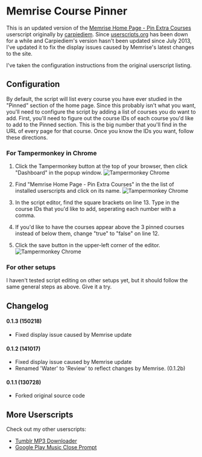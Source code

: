 Memrise Course Pinner
=====================================

This is an updated version of the [Memrise Home Page - Pin Extra 
Courses](http://userscripts.org/scripts/show/174435.html) userscript originally 
by [carpiediem](http://userscripts.org/users/523128.html). Since 
[userscripts.org](http://userscripts.org) has been down for a while and 
Carpiediem's version hasn't been updated since July 2013, I've updated it to 
fix the display issues caused by Memrise's latest changes to the site.

I've taken the configuration instructions from the original userscript 
listing.

Configuration
-------------
By default, the script will list every course you have ever studied in the 
"Pinned" section of the home page. Since this probably isn't what you want, 
you'll need to configure the script by adding a list of courses you do want to 
add. First, you'll need to figure out the course IDs of each course you'd like 
to add to the Pinned section. This is the big number that you'll find in the 
URL of every page for that course. Once you know the IDs you want, follow 
these directions.

### For Tampermonkey in Chrome
1. Click the Tampermonkey button at the top of your browser, then click 
   "Dashboard" in the popup window.
![Tampermonkey Chrome](http://i.imgur.com/T8IjhjE.png "Tampermonkey Chrome")

2. Find "Memrise Home Page - Pin Extra Courses" in the the list of installed 
   userscripts and click on its name.
![Tampermonkey Chrome](http://i.imgur.com/3EZ0Z48.png "Tampermonkey Chrome")

3. In the script editor, find the square brackets on line 13. Type in the 
   course IDs that you'd like to add, seperating each number with a comma.

4. If you'd like to have the courses appear above the 3 pinned courses instead 
   of below them, change "true" to "false" on line 12.

5. Click the save button in the upper-left corner of the editor.
![Tampermonkey Chrome](http://i.imgur.com/S8amxEc.png "Tampermonkey Chrome")

### For other setups
I haven't tested script editing on other setups yet, but it should follow the 
same general steps as above. Give it a try.

Changelog
---------

#### 0.1.3 (150218)
* Fixed display issue caused by Memrise update

#### 0.1.2 (141017)
* Fixed display issue caused by Memrise update
* Renamed 'Water' to 'Review' to reflect changes by Memrise. (0.1.2b)

#### 0.1.1 (130728)
* Forked original source code

More Userscripts
----------------
Check out my other userscripts:
* [Tumblr MP3 Downloader](https://github.com/little-vince/tumblr-download)
* [Google Play Music Close 
  Prompt](https://github.com/little-vince/google-music-prompt)
